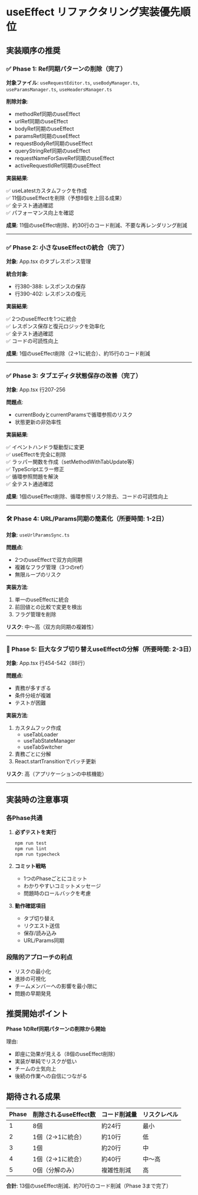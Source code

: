# useEffect リファクタリング実装優先順位

## 実装順序の推奨

### ✅ Phase 1: Ref同期パターンの削除（完了）

**対象ファイル**: `useRequestEditor.ts`, `useBodyManager.ts`, `useParamsManager.ts`, `useHeadersManager.ts`

**削除対象**:

- methodRef同期のuseEffect
- urlRef同期のuseEffect
- bodyRef同期のuseEffect
- paramsRef同期のuseEffect
- requestBodyRef同期のuseEffect
- queryStringRef同期のuseEffect
- requestNameForSaveRef同期のuseEffect
- activeRequestIdRef同期のuseEffect

**実装結果**:

✅ useLatestカスタムフックを作成  
✅ 11個のuseEffectを削除（予想8個を上回る成果）  
✅ 全テスト通過確認  
✅ パフォーマンス向上を確認

**成果**: 11個のuseEffect削除、約30行のコード削減、不要な再レンダリング削減

---

### ✅ Phase 2: 小さなuseEffectの統合（完了）

**対象**: App.tsx のタブレスポンス管理

**統合対象**:

- 行380-388: レスポンスの保存
- 行390-402: レスポンスの復元

**実装結果**:

✅ 2つのuseEffectを1つに統合  
✅ レスポンス保存と復元ロジックを効率化  
✅ 全テスト通過確認  
✅ コードの可読性向上

**成果**: 1個のuseEffect削除（2→1に統合）、約15行のコード削減

---

### ✅ Phase 3: タブエディタ状態保存の改善（完了）

**対象**: App.tsx 行207-256

**問題点**:

- currentBodyとcurrentParamsで循環参照のリスク
- 状態更新の非効率性

**実装結果**:

✅ イベントハンドラ駆動型に変更  
✅ useEffectを完全に削除  
✅ ラッパー関数を作成（setMethodWithTabUpdate等）  
✅ TypeScriptエラー修正  
✅ 循環参照問題を解決  
✅ 全テスト通過確認

**成果**: 1個のuseEffect削除、循環参照リスク除去、コードの可読性向上

---

### 🛠️ Phase 4: URL/Params同期の簡素化（所要時間: 1-2日）

**対象**: `useUrlParamsSync.ts`

**問題点**:

- 2つのuseEffectで双方向同期
- 複雑なフラグ管理（3つのref）
- 無限ループのリスク

**実装方法**:

1. 単一のuseEffectに統合
2. 前回値との比較で変更を検出
3. フラグ管理を削除

**リスク**: 中〜高（双方向同期の複雑性）

---

### 🚨 Phase 5: 巨大なタブ切り替えuseEffectの分解（所要時間: 2-3日）

**対象**: App.tsx 行454-542（88行）

**問題点**:

- 責務が多すぎる
- 条件分岐が複雑
- テストが困難

**実装方法**:

1. カスタムフック作成
   - useTabLoader
   - useTabStateManager
   - useTabSwitcher
2. 責務ごとに分解
3. React.startTransitionでバッチ更新

**リスク**: 高（アプリケーションの中核機能）

---

## 実装時の注意事項

### 各Phase共通

1. **必ずテストを実行**

   ```bash
   npm run test
   npm run lint
   npm run typecheck
   ```

2. **コミット戦略**

   - 1つのPhaseごとにコミット
   - わかりやすいコミットメッセージ
   - 問題時のロールバックを考慮

3. **動作確認項目**
   - タブ切り替え
   - リクエスト送信
   - 保存/読み込み
   - URL/Params同期

### 段階的アプローチの利点

- リスクの最小化
- 進捗の可視化
- チームメンバーへの影響を最小限に
- 問題の早期発見

## 推奨開始ポイント

**Phase 1のRef同期パターンの削除から開始**

理由:

- 即座に効果が見える（8個のuseEffect削除）
- 実装が単純でリスクが低い
- チームの士気向上
- 後続の作業への自信につながる

## 期待される成果

| Phase | 削除されるuseEffect数 | コード削減量 | リスクレベル |
| ----- | --------------------- | ------------ | ------------ |
| 1     | 8個                   | 約24行       | 最小         |
| 2     | 1個（2→1に統合）      | 約10行       | 低           |
| 3     | 1個                   | 約20行       | 中           |
| 4     | 1個（2→1に統合）      | 約40行       | 中〜高       |
| 5     | 0個（分解のみ）       | 複雑性削減   | 高           |

**合計**: 13個のuseEffect削減、約70行のコード削減（Phase 3まで完了）
